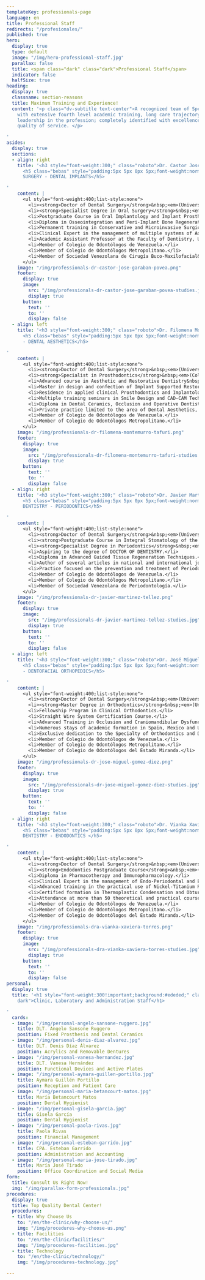 ```yaml
---
templateKey: professionals-page
language: en
title: Professional Staff
redirects: "/profesionales/"
published: true
hero:
  display: true
  type: default
  image: "/img/hero-professional-staff.jpg"
  parallax: false
  title: <span class="dark" class="dark">Professional Staff</span>
  indicator: false
  halfSize: true
heading:
  display: true
  classname: section-reasons
  title: Maximum Training and Experience!
  content: '<p class="dv-subtitle text-center">A recognized team of Specialist Dentists
    with extensive fourth level academic training, long care trajectory and solid
    leadership in the profession; completely identified with excellence and optimum
    quality of service. </p>

'
asides:
  display: true
  sections:
  - align: right
    title: '<h3 style="font-weight:300;" class="roboto">Dr. Castor José Garabán Povea</h3>
      <h5 class="bebas" style="padding:5px 5px 0px 5px;font-weight:normal;letter-spacing:2px;background:#333;color:#fff">ORAL
      SURGERY - DENTAL IMPLANTS</h5>

'
    content: |
      <ul style="font-weight:400;list-style:none">
        <li><strong>Doctor of Dental Surgery</strong>&nbsp;<em>(Universidad Central de Venezuela, 1994)</em>.</li>
        <li><strong>Specialist Degree in Oral Surgery</strong>&nbsp;<em>(Universidad Central de Venezuela, 2006)</em>.</li>
        <li>Postgraduate Course in Oral Implantology and Implant Prosthodontics.</li>
        <li>Diploma in Osseointegration and Peri-Implant Bone Regeneration.</li>
        <li>Permanent training in Conservative and Microinvasive Surgical Techniques. </li>
        <li>Clinical Expert in the management of multiple systems of Advanced Oral Implantology. </li>
        <li>Academic Assistant Professor at the Faculty of Dentistry, U.C.V. </li>
        <li>Member of Colegio de Odontólogos de Venezuela.</li>
        <li>Member of Colegio de Odontólogos Metropolitano.</li>
        <li>Member of Sociedad Venezolana de Cirugía Buco-Maxilofacial&nbsp;<em>(S.V.C.B.M.F.)</em>.</li>
      </ul>
    image: "/img/professionals-dr-castor-jose-garaban-povea.png"
    footer:
      display: true
      image:
        src: "/img/professionals-dr-castor-jose-garaban-povea-studies.jpg"
        display: true
      button:
        text: ''
        to: ''
        display: false
  - align: left
    title: '<h3 style="font-weight:300;" class="roboto">Dr. Filomena Montemurro Tafuri</h3>
      <h5 class="bebas" style="padding:5px 5px 0px 5px;font-weight:normal;letter-spacing:2px;background:#333;color:#fff">PROSTHESIS
      - DENTAL AESTHETICS</h5>

'
    content: |
      <ul style="font-weight:400;list-style:none">
        <li><strong>Doctor of Dental Surgery</strong>&nbsp;<em>(Universidad Santa María, 2001)</em>.</li>
        <li><strong>Specialist in Prosthodontics</strong>&nbsp;<em>(Collegio dei Docenti di Odontoiatria, Italy, 2003).</em></li>
        <li>Advanced course in Aesthetic and Restorative Dentistry&nbsp;<em>(U.S.M., 2004).</em></li>
        <li>Master in design and confection of Implant Supported Restorations.</li>
        <li>Residence in applied clinical Prosthodontics and Implantology.</li>
        <li>Multiple training seminars in Smile Design and CAD-CAM Technologies.</li>
        <li>Diploma in Dental Ceramics, Occlusion and Operative Dentistry.</li>
        <li>Private practice limited to the area of Dental Aesthetics, Prosthetics and Oral Rehabilitation.</li>
        <li>Member of Colegio de Odontólogos de Venezuela.</li>
        <li>Member of Colegio de Odontólogos Metropolitano.</li>
      </ul>
    image: "/img/professionals-dr-filomena-montemurro-tafuri.png"
    footer:
      display: true
      image:
        src: "/img/professionals-dr-filomena-montemurro-tafuri-studies.jpg"
        display: true
      button:
        text: ''
        to: ''
        display: false
  - align: right
    title: '<h3 style="font-weight:300;" class="roboto">Dr. Javier Martínez Téllez</h3>
      <h5 class="bebas" style="padding:5px 5px 0px 5px;font-weight:normal;letter-spacing:2px;background:#333;color:#fff">GENERAL
      DENTISTRY - PERIODONTICS</h5>

'
    content: |
      <ul style="font-weight:400;list-style:none">
        <li><strong>Doctor of Dental Surgery</strong>&nbsp;<em>(Universidad Central de Venezuela, 2000).</em></li>
        <li><strong>Postgraduate Course in Integral Stomatology of the Adult</strong>&nbsp;<em>(Universidad Santa María, 2004).</em></li>
        <li><strong>Specialist Degree in Periodontics</strong>&nbsp;<em>(Universidad Central de Venezuela, 2014).</em></li>
        <li>Aspiring to the degree of DOCTOR OF DENTISTRY.</li>
        <li>Diploma in Advanced Guided Tissue Regeneration Techniques.</li>
        <li>Author of several articles in national and international journals.</li>
        <li>Practice focused on the prevention and treatment of Periodontal Pathology.</li>
        <li>Member of Colegio de Odontólogos de Venezuela.</li>
        <li>Member of Colegio de Odontólogos Metropolitano.</li>
        <li>Member of Sociedad Venezolana de Periodontología.</li>
      </ul>
    image: "/img/professionals-dr-javier-martinez-tellez.png"
    footer:
      display: true
      image:
        src: "/img/professionals-dr-javier-martinez-tellez-studies.jpg"
        display: true
      button:
        text: ''
        to: ''
        display: false
  - align: left
    title: '<h3 style="font-weight:300;" class="roboto">Dr. José Miguel Gómez Díez</h3>
      <h5 class="bebas" style="padding:5px 5px 0px 5px;font-weight:normal;letter-spacing:2px;background:#333;color:#fff">ORTHODONTICS
      - DENTOFACIAL ORTHOPEDICS</h5>

'
    content: |
      <ul style="font-weight:400;list-style:none">
        <li><strong>Doctor of Dental Surgery</strong>&nbsp;<em>(Universidad Central de Venezuela, 1996).</em></li>
        <li><strong>Master Degree in Orthodontics</strong>&nbsp;<em>(Universidad Autónoma de Tamaulipas, Mexico, 2003).</em></li>
        <li>Fellowship Program in Clinical Orthodontics.</li>
        <li>Straight Wire System Certification Course.</li>
        <li>Advanced Training in Occlusion and Craniomandibular Dysfunction.</li>
        <li>Numerous stays of academic formation in Spain, Mexico and USA.</li>
        <li>Exclusive dedication to the Specialty of Orthodontics and Dentofacial Orthopedics.</li>
        <li>Member of Colegio de Odontólogos de Venezuela.</li>
        <li>Member of Colegio de Odontólogos Metropolitano.</li>
        <li>Member of Colegio de Odontólogos del Estado Miranda.</li>
      </ul>
    image: "/img/professionals-dr-jose-miguel-gomez-diez.png"
    footer:
      display: true
      image:
        src: "/img/professionals-dr-jose-miguel-gomez-diez-studies.jpg"
        display: true
      button:
        text: ''
        to: ''
        display: false
  - align: right
    title: '<h3 style="font-weight:300;" class="roboto">Dr. Vianka Xaviera Torres</h3>
      <h5 class="bebas" style="padding:5px 5px 0px 5px;font-weight:normal;letter-spacing:2px;background:#333;color:#fff">GENERAL
      DENTISTRY - ENDODONTICS </h5>

'
    content: |
      <ul style="font-weight:400;list-style:none">
        <li><strong>Doctor of Dental Surgery</strong>&nbsp;<em>(Universidad Central de Venezuela, 2000).</em></li>
        <li><strong>Endodontics Postgraduate Course</strong>&nbsp;<em>(Universidad Autónoma de Tamaulipas, Mexico, 2003)</em>.</li>
        <li>Diploma in Pharmacotherapy and Immunopharmacology.</li>
        <li>Clinical Expert in the management of Endo-Periodontal and Endo-Prosthetic Lesions.</li>
        <li>Advanced training in the practical use of Nickel-Titanium Rotary Systems.</li>
        <li>Certified formation in Thermoplastic Condensation and Obturation Techniques.</li>
        <li>Attendance at more than 50 theoretical and practical courses of the Specialty.</li>
        <li>Member of Colegio de Odontólogos de Venezuela.</li>
        <li>Member of Colegio de Odontólogos Metropolitano.</li>
        <li>Member of Colegio de Odontólogos del Estado Miranda.</li>
      </ul>
    image: "/img/professionals-dra-vianka-xaviera-torres.png"
    footer:
      display: true
      image:
        src: "/img/professionals-dra-vianka-xaviera-torres-studies.jpg"
        display: true
      button:
        text: ''
        to: ''
        display: false
personal:
  display: true
  title: '<h1 style="font-weight:300!important;background:#ededed;" class="roboto
    dark">Clinic, Laboratory and Administration Staff</h1>

'
  cards:
  - image: "/img/personal-angelo-sansone-ruggero.jpg"
    title: DLT. Angelo Sansone Ruggero
    position: Fixed Prosthesis and Dental Ceramics
  - image: "/img/personal-denis-diaz-alvarez.jpg"
    title: DLT. Denis Díaz Álvarez
    position: Acrylics and Removable Dentures
  - image: "/img/personal-vanesa-hernandez.jpg"
    title: DLT. Vanesa Hernández
    position: Functional Devices and Active Plates
  - image: "/img/personal-aymara-guillen-portillo.jpg"
    title: Aymara Guillén Portillo
    position: Reception and Patient Care
  - image: "/img/personal-maria-betancourt-matos.jpg"
    title: María Betancourt Matos
    position: Dental Hygienist
  - image: "/img/personal-gisela-garcia.jpg"
    title: Gisela García
    position: Dental Hygienist
  - image: "/img/personal-paola-rivas.jpg"
    title: Paola Rivas
    position: Financial Management
  - image: "/img/personal-esteban-garrido.jpg"
    title: CPA. Esteban Garrido
    position: Administration and Accounting
  - image: "/img/personal-maria-jose-tirado.jpg"
    title: María José Tirado
    position: Office Coordination and Social Media
form:
  title: Consult Us Right Now!
  img: "/img/parallax-form-professionals.jpg"
procedures:
  display: true
  title: Top Quality Dental Center!
  procedures:
  - title: Why Choose Us
    to: "/en/the-clinic/why-choose-us/"
    img: "/img/procedures-why-choose-us.png"
  - title: Facilities
    to: "/en/the-clinic/facilities/"
    img: "/img/procedures-facilities.jpg"
  - title: Technology
    to: "/en/the-clinic/technology/"
    img: "/img/procedures-technology.jpg"

---
```

